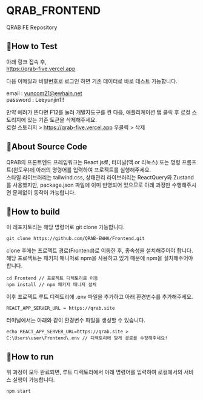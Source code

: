 <!-- Template for PROJECT REPORT of CapstoneDesign 2024-2H, initially written by khyoo -->
<!-- 본 파일은 2024년도 컴공 졸업프로젝트의 <1차보고서> 작성을 위한 기본 양식입니다. -->
<!-- 아래에 "*"..."*" 표시는 italic체로 출력하기 위해서 사용한 것입니다. -->
<!-- "내용"에 해당하는 부분을 지우고, 여러분 과제의 내용을 작성해 주세요. -->

# QRAB_FRONTEND

QRAB FE Repository

## 🎈How to Test
아래 링크 접속 후, <br>
https://qrab-five.vercel.app

다음 이메일과 비밀번호로 로그인 하면 기존 데이터로 바로 테스트 가능합니다.

email : yuncom21@ewhain.net  <br>
password : Leeyunjin1!! 

만약 에러가 뜬다면 F12를 눌러 개발자도구를 켠 다음, 애플리케이션 탭 클릭 후 로컬 스토리지에 있는 기존 토큰을 삭제해주세요. <br>
로컬 스토리지 > https://qrab-five.vercel.app 우클릭 > 삭제 


## 🎈About Source Code

QRAB의 프론트엔드 프레임워크는 React.js로, 터미널(맥 or 리눅스) 또는 명령 프롬프트(윈도우)에 아래의 명령어를 입력하여 프로젝트를 실행해주세요. <br>
스타일 라이브러리는 tailwind.css, 상태관리 라이브러리는 ReactQuery와 Zustand를 사용했지만, package.json 파일에 이미 반영되어 있으므로 아래 과정만 수행해주시면 문제없이 동작이 가능합니다.

## 🎈How to build

이 레포지토리는 해당 명령어로 git clone 가능합니다.

```
git clone https://github.com/QRAB-EWHA/Frontend.git
```

clone 후에는 프로젝트 경로(Frontend)로 이동한 후, 종속성을 설치해주어야 합니다. <br> 해당 프로젝트는 패키지 매니저로 npm을 사용하고 있기 때문에 npm을 설치해주어야 합니다.

```
cd Frontend // 프로젝트 디렉토리로 이동
npm install // npm 패키지 매니저 설치
```



이후 프로젝트 루트 디렉토리에 .env 파일을 추가하고 아래 환경변수를 추가해주세요.

```
REACT_APP_SERVER_URL = https://qrab.site
```

터미널에서는 아래와 같이 환경변수 파일을 생성할 수 있습니다.

```
echo REACT_APP_SERVER_URL=https://qrab.site > C:\Users\user\Frontend\.env // 디렉토리에 맞게 경로를 수정해주세요!
```


## 🎈How to run

위 과정이 모두 완료되면, 루트 디렉토리에서 아래 명령어를 입력하여 로컬에서의 서비스 실행이 가능합니다.

```
npm start
```
